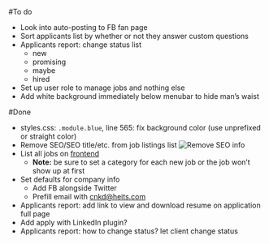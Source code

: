 #To do
- Look into auto-posting to FB fan page
- Sort applicants list by whether or not they answer custom questions
- Applicants report: change status list
    - new
    - promising
    - maybe
    - hired
- Set up user role to manage jobs and nothing else
- Add white background immediately below menubar to hide man’s waist

#Done
- styles.css: `.module.blue`, line 565: fix background color (use unprefixed or straight color)
- Remove SEO/SEO title/etc. from job listings list
    ![Remove SEO info](https://www.evernote.com/shard/s26/sh/b62473c8-9fc5-42a2-87ef-da1ae27ab18e/19ee0cf8e2abfe2b4e97c740cc60728e/deep/0/Jobs---Heits-Building-Services-Cincinnati-Northern-Kentucky-Dayton---WordPress.png)
- List all jobs on [frontend](http://www.heits-cnkd.com/jobs/)
    - **Note:** be sure to set a category for each new job or the job won’t show up at first
- Set defaults for company info
    - Add FB alongside Twitter
    - Prefill email with cnkd@heits.com
- Applicants report: add link to view and download resume on application full page
- Add apply with LinkedIn plugin?
- Applicants report: how to change status? let client change status
